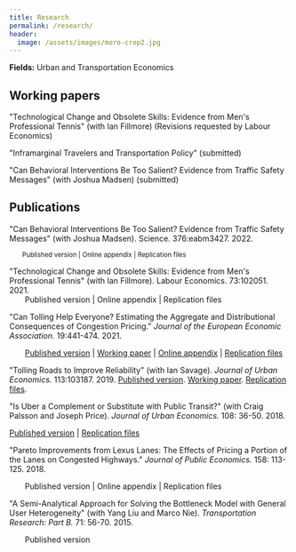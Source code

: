 ```yaml
---
title: Research
permalink: /research/
header:
  image: /assets/images/moro-crop2.jpg
---
```


**Fields:** Urban and Transportation Economics

<!-- **Interests:** Energy markets and climate change. Water management. Fisheries policy. The impact of environmental quality on market outcomes. -->

## Working papers

"Technological Change and Obsolete Skills: Evidence from Men's Professional Tennis" (with Ian Fillmore) (Revisions requested by Labour Economics)

"Inframarginal Travelers and Transportation Policy" (submitted)

"Can Behavioral Interventions Be Too Salient? Evidence from Traffic Safety Messages" (with Joshua Madsen) (submitted)

<!-- ## Selected works in progress -->


## Publications

"Can Behavioral Interventions Be Too Salient? Evidence from Traffic Safety Messages" (with Joshua Madsen). Science. 376:eabm3427. 2022.
     
<small>&ensp;&ensp;&ensp;&ensp;Published version &#124; Online appendix &#124; Replication files</small>

"Technological Change and Obsolete Skills: Evidence from Men's Professional Tennis" (with Ian Fillmore). Labour Economics. 73:102051. 2021.  
&ensp;&ensp;&ensp;&ensp;Published version &#124; Online appendix &#124; Replication files


"Can Tolling Help Everyone? Estimating the Aggregate and Distributional Consequences of Congestion Pricing." *Journal of the European Economic Association.* 19:441-474. 2021.

&ensp;&ensp;&ensp;&ensp;[Published version](https://academic.oup.com/jeea/advance-article/doi/10.1093/jeea/jvz082/5721772?guestAccessKey=7c81a42d-0138-4fbf-94bc-046eea00b320) &#124; [Working paper](/documents/Hall%20-%20JEEA%20-%20WP%20-%202020.pdf) &#124; [Online appendix](http://individual.utoronto.ca/jhall/documents/Hall%20-%20JEEA%20-%20Appendix%20-%202020.pdf) &#124; [Replication files](https://doi.org/10.5683/SP2/RZS1FL)

"Tolling Roads to Improve Reliability" (with Ian Savage). *Journal of Urban Economics.* 113:103187. 2019. [Published version](https://doi.org/10.1016/j.jue.2019.103187). [Working paper](/documents/Hall%20and%20Savage%20-%20JUE%20-%20WP%20-%202019.pdf). [Replication files](https://doi.org/10.3886/E115489V1).

"Is Uber a Complement or Substitute with Public Transit?" (with Craig Palsson and Joseph Price). *Journal of Urban Economics.* 108: 36-50. 2018.

[Published version](https://doi.org/10.1016/j.jue.2018.09.003) &#124; [Replication files](https://doi.org/10.3886/E115490V3)

"Pareto Improvements from Lexus Lanes: The Effects of Pricing a Portion of the Lanes on Congested Highways." *Journal of Public Economics.* 158: 113-125. 2018.
    
&ensp;&ensp;&ensp;&ensp;Published version &#124; Online appendix &#124; Replication files

"A Semi-Analytical Approach for Solving the Bottleneck Model with General User Heterogeneity" (with Yang Liu and Marco Nie). *Transportation Research: Part B.* 71: 56-70. 2015.

&ensp;&ensp;&ensp;&ensp;Published version
